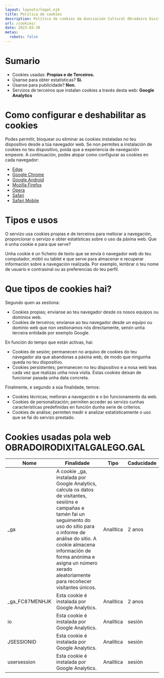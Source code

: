 ```yaml
---
layout: layouts/legal.njk
title: Política de cookies
description: Política de cookies da Asociación Cultural Obradoiro Dixital Galego
url: /cookies/
date: 2023-03-30
metas:
  robots: false
---
```


# Sumario

- Cookies usadas: **Propias e de Terceiros.**
- Úsanse para obter estatísticas? **Si.**
- Úsanse para publicidade? **Non.**
- Servizos de terceiros que instalan cookies a través desta web: **Google
  Analytics**

# Como configurar e deshabilitar as cookies

Podes permitir, bloquear ou eliminar as cookies instaladas no teu dispositivo
desde a túa navegador web. Se non permites a instalación de cookies no teu
dispositivo, poida que a experiencia de navegación empeore. A continuación,
podes atopar como configurar as cookies en cada navegador:

- [Edge](http://windows.microsoft.com/es-es/windows-10/edge-privacy-faq)
- [Google Chrome](https://support.google.com/chrome/answer/95647?hl=es)
- [Google Android](https://support.google.com/chrome/answer/2392971?hl=es)
- [Mozilla Firefox](https://support.mozilla.org/es/kb/habilitar-y-deshabilitar-cookies-que-los-sitios-we)
- [Opera](http://help.opera.com/Linux/10.60/es-ES/cookies.html)
- [Safari](https://support.apple.com/kb/PH19214?viewlocale=es_ES&locale=es_ES)
- [Safari Mobile](https://support.apple.com/es-es/HT201265)

# Tipos e usos

O servizo usa cookies propias e de terceiros para mellorar a navegación,
proporcionar o servizo e obter estatísticas sobre o uso da páxina web. Que é
unha cookie e para que serve?

Unha cookie é un ficheiro de texto que se envía ó navegador web do teu
computador, móbil ou tablet e que serve para almacenar e recuperar información
sobre a navegación realizada. Por exemplo, lembrar o teu nome de usuario e
contrasinal ou as preferencias do teu perfil.

# Que tipos de cookies hai?

Segundo quen as xestiona:

- Cookies propias; envíanse ao teu navegador desde os nosos equipos ou dominios
  web.
- Cookies de terceiros; envíanse ao teu navegador desde un equipo ou dominio web
  que non xestionamos nós directamente, senón unha terceira entidade por exemplo
  Google.

En función do tempo que están activas, hai:

- Cookies de sesión; permanecen no arquivo de cookies do teu navegador ata que
  abandonas a páxina web, de modo que ningunha queda no teu dispositivo.
- Cookies persistentes; permanecen no teu dispositivo e a nosa web leas cada vez
  que realizas unha nova visita. Estas cookies deixan de funcionar pasada unha
  data concreta.

Finalmente, e segundo a súa finalidade, temos:

- Cookies técnicas; melloran a navegación e o bo funcionamento da web.
- Cookies de personalización; permiten acceder ao servizo cunhas características
  predefinidas en función dunha serie de criterios.
- Cookies de análise; permiten medir e analizar estatisticamente o uso que se
  fai do servizo prestado.

# Cookies usadas pola web OBRADOIRODIXITALGALEGO.GAL

| Nome | Finalidade | Tipo | Caducidade |
| ----------- | ----------- | ----- | ----- |
| _ga | A cookie _ga, instalada por Google Analytics, calcula os datos de visitantes, sesións e campañas e tamén fai un seguimento do uso do sitio para o informe de análise do sitio. A cookie almacena información de forma anónima e asigna un número xerado aleatoriamente para recoñecer visitantes únicos. | Analítica | 2 anos |
| _ga_FC87MENHJK | Esta cookie é instalada por Google Analytics. | Analítica | 2 anos |
| io | Esta cookie é instalada por Google Analytics. | Analítica | sesión |
| JSESSIONID | Esta cookie é instalada por Google Analytics. | Analítica | sesión |
| usersession | Esta cookie é instalada por Google Analytics. | Analítica | sesión |